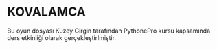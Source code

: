 # KOVALAMCA

Bu oyun dosyası Kuzey Girgin tarafından PythonePro kursu kapsamında ders etkinliği olarak gerçekleştirlmiştir.
